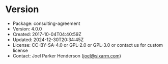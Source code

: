 # Version

* Package: consulting-agreement
* Version: 4.0.0
* Created: 2017-10-04T04:40:59Z
* Updated: 2024-12-30T20:34:45Z
* License: CC-BY-SA-4.0 or GPL-2.0 or GPL-3.0 or contact us for custom license
* Contact: Joel Parker Henderson (joel@sixarm.com)
